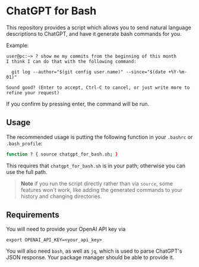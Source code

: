 ChatGPT for Bash
================

This repository provides a script which allows you to send natural language
descriptions to ChatGPT, and have it generate bash commands for you.

Example:

```
user@pc:~> ? show me my commits from the beginning of this month
I think I can do that with the following command:

  git log --author="$(git config user.name)" --since="$(date +%Y-%m-01)"

Sound good? (Enter to accept, Ctrl-C to cancel, or just write more to refine your request)
```

If you confirm by pressing enter, the command will be run.

Usage
-----

The recommended usage is putting the following function in your `.bashrc` or `.bash_profile`:

```bash
function ? { source chatgpt_for_bash.sh; }
```

This requires that `chatgpt_for_bash.sh` is in your path; otherwise you can use the full path.

> **Note**
> if you run the script directly rather than via `source`, some features won't
> work, like adding the generated commands to your history and changing
> directories.

Requirements
------------

You will need to provide your OpenAI API key via
```
export OPENAI_API_KEY=<your_api_key>
```
You will also need `bash`, as well as `jq`, which is used to parse ChatGPT's
JSON response. Your package manager should be able to provide it.

